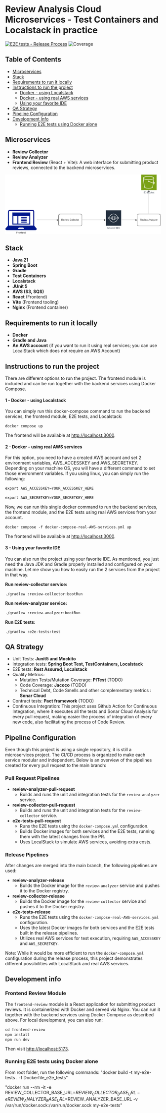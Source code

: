 # Review Analysis Cloud Microservices - Test Containers and Localstack in practice

[![E2E tests - Release Process](https://github.com/teixeira-fernando/Review-Analysis-Cloud-Microservices/actions/workflows/e2e-tests-release.yml/badge.svg)](https://github.com/teixeira-fernando/Review-Analysis-Cloud-Microservices/actions/workflows/e2e-tests-release.yml)
![Coverage](https://img.shields.io/codecov/c/github/teixeira-fernando/Review-Analysis-Cloud-Microservices)

## Table of Contents
- [Microservices](#microservices)
- [Stack](#stack)
- [Requirements to run it locally](#requirements-to-run-it-locally)
- [Instructions to run the project](#instructions-to-run-the-project)
  - [Docker - using Localstack](#1---docker---using-localstack)
  - [Docker - using real AWS services](#2---docker---using-real-aws-services)
  - [Using your favorite IDE](#3---using-your-favorite-ide)
- [QA Strategy](#qa-strategy)
- [Pipeline Configuration](#pipeline-configuration)
- [Development Info](#development-info)
  - [Running E2E tests using Docker alone](#running-e2e-tests-using-docker-alone)

## Microservices 


- **Review Collector**
- **Review Analyzer**
- **Frontend Review** (React + Vite): A web interface for submitting product reviews, connected to the backend microservices.

![Review Analysis Microservices Flow](images/ReviewAnalysisProject.drawio.png)

## Stack


- **Java 21**
- **Spring Boot**
- **Gradle**
- **Test Containers**
- **Localstack**
- **JUnit 5**
- **AWS (S3, SQS)**
- **React** (Frontend)
- **Vite** (Frontend tooling)
- **Nginx** (Frontend container)

## Requirements to run it locally

- **Docker**
- **Gradle and Java**
- **An AWS account** (if you want to run it using real services; you can use LocalStack which does not require an AWS Account)


## Instructions to run the project


There are different options to run the project. The frontend module is included and can be run together with the backend services using Docker Compose.

#### 1 - Docker - using Localstack


You can simply run this docker-compose command to run the backend services, the frontend module, E2E tests, and Localstack:

```Shell
docker compose up
```

The frontend will be available at [http://localhost:3000](http://localhost:3000).

#### 2 - Docker - using real AWS services

For this option, you need to have a created AWS account and set 2 environment variables, AWS_ACCESSKEY and AWS_SECRETKEY. Depending on your machine OS, you will have a different command to set those environment variables. If you using linux, you can simply run the following:

```Shell
export AWS_ACCESSKEY=YOUR_ACCESSKEY_HERE
```

```Shell
export AWS_SECRETKEY=YOUR_SECRETKEY_HERE
```


Now, we can run this single docker command to run the backend services, the frontend module, and the E2E tests using real AWS services from your account.

```Shell
docker compose -f docker-compose-real-AWS-services.yml up
```

The frontend will be available at [http://localhost:3000](http://localhost:3000).

#### 3 - Using your favorite IDE

You can also run the project using your favorite IDE. As mentioned, you just need the Java JDK and Gradle properly installed and configured on your machine. Let me show you how to easily run the 2 services from the project in that way.

 <b>Run review-collector service:</b>
```Gradle
./gradlew :review-collector:bootRun
```

 <b>Run review-analyzer service:</b>
```Gradle
./gradlew :review-analyzer:bootRun
```

 <b>Run E2E tests:</b>

```Gradle
./gradlew :e2e-tests:test
```

## QA Strategy

* Unit Tests: <b>Junit5 and Mockito</b>
* Integration tests: <b>Spring Boot Test, TestContainers, Localstack</b>
* E2E tests:  <b>Rest Assured, Localstack</b>
* Quality Metrics:
    * Mutation Tests/Mutation Coverage: <b>PITest</b> (TODO)
    * Code Coverage: <b>Jacoco</b> (TODO)
    * Technical Debt, Code Smells and other complementary metrics : <b>Sonar Cloud</b>
* Contract tests: <b>Pact framework</b> (TODO)
* Continuous Integration: This project uses Github Action for Continuous Integration, where it executes all the tests and Sonar Cloud Analysis for every pull request, making easier the process of integration of every new code, also facilitating the process of Code Review.

## Pipeline Configuration

Even though this project is using a single repository, it is still a microservices project. The CI/CD process is organized to make each service modular and independent. Below is an overview of the pipelines created for every pull request to the main branch:

### Pull Request Pipelines

* **review-analyzer-pull-request**
  * Builds and runs the unit and integration tests for the `review-analyzer` service.
* **review-collector-pull-request**
  * Builds and runs the unit and integration tests for the `review-collector` service.
* **e2e-tests-pull-request**
  * Runs the E2E tests using the `docker-compose.yml` configuration.
  * Builds Docker images for both services and the E2E tests, running them with the latest changes from the PR.
  * Uses LocalStack to simulate AWS services, avoiding extra costs.

### Release Pipelines

After changes are merged into the main branch, the following pipelines are used:

* **review-analyzer-release**
  * Builds the Docker image for the `review-analyzer` service and pushes it to the Docker registry.
* **review-collector-release**
  * Builds the Docker image for the `review-collector` service and pushes it to the Docker registry.
* **e2e-tests-release**
  * Runs the E2E tests using the `docker-compose-real-AWS-services.yml` configuration.
  * Uses the latest Docker images for both services and the E2E tests built in the release pipelines.
  * Utilizes real AWS services for test execution, requiring `AWS_ACCESSKEY` and `AWS_SECRETKEY`.

Note: While it would be more efficient to run the `docker-compose.yml` configuration during the release process, this project demonstrates different possibilities with LocalStack and real AWS services.

## Development info


### Frontend Review Module

The `frontend-review` module is a React application for submitting product reviews. It is containerized with Docker and served via Nginx. You can run it together with the backend services using Docker Compose as described above. For local development, you can also run:

```Shell
cd frontend-review
npm install
npm run dev
```

Then visit [http://localhost:5173](http://localhost:5173).

### Running E2E tests using Docker alone

From root folder, run the following commands:
"docker build -t my-e2e-tests . -f Dockerfile_e2e_tests"

"docker run --rm -it -e REVIEW_COLLECTOR_BASE_URL=$REVIEW_COLLECTOR_BASE_URL -e REVIEW_ANALYZER_BASE_URL=$REVIEW_ANALYZER_BASE_URL -v /var/run/docker.sock:/var/run/docker.sock my-e2e-tests"

